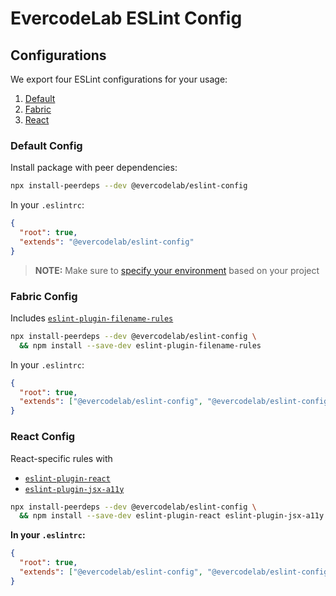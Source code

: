 # EvercodeLab ESLint Config

## Configurations

We export four ESLint configurations for your usage:

1. [Default](#default-config)
2. [Fabric](#fabric-config)
3. [React](#react-config)

### Default Config

Install package with peer dependencies:

```sh
npx install-peerdeps --dev @evercodelab/eslint-config
```

In your `.eslintrc`:

```json
{
  "root": true,
  "extends": "@evercodelab/eslint-config"
}
```

> **NOTE:** Make sure to [specify your environment](#specifying-environments) based on your project

### Fabric Config

Includes [`eslint-plugin-filename-rules`](https://github.com/dolsem/eslint-plugin-filename-rules)

```sh
npx install-peerdeps --dev @evercodelab/eslint-config \
  && npm install --save-dev eslint-plugin-filename-rules
```


In your `.eslintrc`:

```json
{
  "root": true,
  "extends": ["@evercodelab/eslint-config", "@evercodelab/eslint-config/fabric"]
}
```

### React Config

React-specific rules with

- [`eslint-plugin-react`](https://github.com/yannickcr/eslint-plugin-react)
- [`eslint-plugin-jsx-a11y`](https://github.com/evcohen/eslint-plugin-jsx-a11y)

```sh
npx install-peerdeps --dev @evercodelab/eslint-config \
  && npm install --save-dev eslint-plugin-react eslint-plugin-jsx-a11y
```

**In your `.eslintrc`:**

```json
{
  "root": true,
  "extends": ["@evercodelab/eslint-config", "@evercodelab/eslint-config/react"]
}
```
